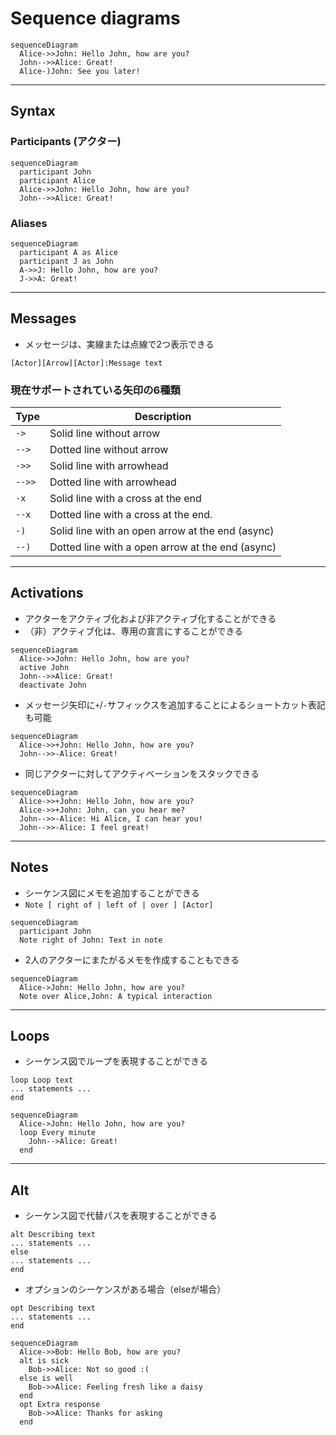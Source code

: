 # Sequence diagrams


```mermaid
sequenceDiagram
  Alice->>John: Hello John, how are you?
  John-->>Alice: Great!
  Alice-)John: See you later!
```


---


## Syntax


### Participants (アクター)

```mermaid
sequenceDiagram
  participant John
  participant Alice
  Alice->>John: Hello John, how are you?
  John-->>Alice: Great!
```

### Aliases

```mermaid
sequenceDiagram
  participant A as Alice
  participant J as John
  A->>J: Hello John, how are you?
  J->>A: Great!
```


---


## Messages

- メッセージは、実線または点線で2つ表示できる

```
[Actor][Arrow][Actor]:Message text
```

### 現在サポートされている矢印の6種類

Type   | Description
------ | ------------------------------------------------
`->`   | Solid line without arrow
`-->`  | Dotted line without arrow
`->>`  | Solid line with arrowhead
`-->>` | Dotted line with arrowhead
`-x`   | Solid line with a cross at the end
`--x`  | Dotted line with a cross at the end.
`-)`   | Solid line with an open arrow at the end (async)
`--)`  | Dotted line with a open arrow at the end (async)


---


## Activations

- アクターをアクティブ化および非アクティブ化することができる
- （非）アクティブ化は、専用の宣言にすることができる

```mermaid
sequenceDiagram
  Alice->>John: Hello John, how are you?
  active John
  John-->>Alice: Great!
  deactivate John
```

- メッセージ矢印に`+`/`-`サフィックスを追加することによるショートカット表記も可能

```mermaid
sequenceDiagram
  Alice->>+John: Hello John, how are you?
  John-->>-Alice: Great!
```

- 同じアクターに対してアクティベーションをスタックできる

```mermaid
sequenceDiagram
  Alice->>+John: Hello John, how are you?
  Alice->>+John: John, can you hear me?
  John-->>-Alice: Hi Alice, I can hear you!
  John-->>-Alice: I feel great!
```


---


## Notes

- シーケンス図にメモを追加することができる
- `Note [ right of | left of | over ] [Actor]`

```mermaid
sequenceDiagram
  participant John
  Note right of John: Text in note
```

- 2人のアクターにまたがるメモを作成することもできる

```mermaid
sequenceDiagram
  Alice->John: Hello John, how are you?
  Note over Alice,John: A typical interaction
```


---


## Loops

- シーケンス図でループを表現することができる

```
loop Loop text
... statements ...
end
```

```mermaid
sequenceDiagram
  Alice->John: Hello John, how are you?
  loop Every minute
    John-->Alice: Great!
  end
```


---


## Alt

- シーケンス図で代替パスを表現することができる

```
alt Describing text
... statements ...
else
... statements ...
end
```

- オプションのシーケンスがある場合（elseが場合）
```
opt Describing text
... statements ...
end
```

```mermaid
sequenceDiagram
  Alice->>Bob: Hello Bob, how are you?
  alt is sick
    Bob->>Alice: Not so good :(
  else is well
    Bob->>Alice: Feeling fresh like a daisy
  end
  opt Extra response
    Bob->>Alice: Thanks for asking
  end
```

